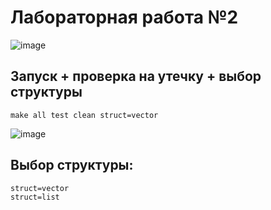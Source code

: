 # Лабораторная работа №2

![image](https://i2.paste.pics/15a4ab26f8426da2b4de4e4a16296623.png?trs=ae49b001abae98c1bbe709082fbe5fe45e08442e7f963e37e5ebbafb731c22b4)

## Запуск + проверка на утечку + выбор структуры
```
make all test clean struct=vector
```
![image](https://i2.paste.pics/0a2d3e2459709a9f7845e1f423f45c9b.png)
## Выбор структуры:

```
struct=vector
struct=list
```
